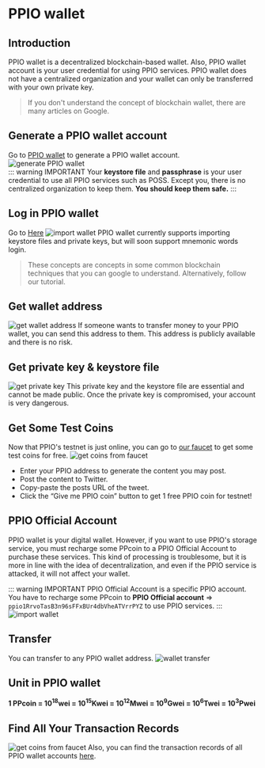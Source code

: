 # PPIO wallet
## Introduction
PPIO wallet is a decentralized blockchain-based wallet. Also, PPIO wallet account is your user credential for using PPIO services. PPIO wallet does not have a centralized organization and your wallet can only be transferred with your own private key.

> If you don't understand the concept of blockchain wallet, there are many articles on Google.

## Generate a PPIO wallet account
Go to [PPIO wallet](https://wallet.testnet.pp.io/#/new/create) to generate a PPIO wallet account.
![generate PPIO wallet](../images/generate-wallet.png)  
::: warning IMPORTANT
Your **keystore file** and **passphrase** is your user credential to use all PPIO services such as POSS. Except you, there is no centralized organization to keep them. **You should keep them safe.**
:::

## Log in PPIO wallet
Go to [Here](https://wallet.testnet.pp.io/)
![import wallet](../images/import-wallet.png)
PPIO wallet currently supports importing keystore files and private keys, but will soon support mnemonic words login.
> These concepts are concepts in some common blockchain techniques that you can google to understand. Alternatively,  follow our tutorial.

## Get wallet address  
![get wallet address](../images/wallet-address.png)
If someone wants to transfer money to your PPIO wallet, you can send this address to them. This address is publicly available and there is no risk.

## Get private key & keystore file
![get private key](../images/get-keystore.png)
This private key and the keystore file are essential and cannot be made public. Once the private key is compromised, your account is very dangerous.

## Get Some Test Coins
Now that PPIO's testnet is just online, you can go to [our faucet](https://faucet.testnet.pp.io) to get some test coins for free.
![get coins from faucet](../images/faucet.png)  
- Enter your PPIO address to generate the content you may post.
- Post the content to Twitter.
- Copy-paste the posts URL of the tweet.
- Click the “Give me PPIO coin” button to get 1 free PPIO coin for testnet!

## PPIO Official Account
PPIO wallet is your digital wallet. However, if you want to use PPIO's storage service, you must recharge some PPcoin to a PPIO Official Account to purchase these services. This kind of processing is troublesome, but it is more in line with the idea of decentralization, and even if the PPIO service is attacked, it will not affect your wallet.

::: warning IMPORTANT
PPIO Official Account is a specific PPIO account. You have to recharge some PPcoin to **PPIO Official account** => `ppio1RrvoTasB3n96sFFxBUr4dbVheATVrrPYZ` to use PPIO services.
:::
![import wallet](../images/recharge-ppio-service.png)

## Transfer
You can transfer to any PPIO wallet address.
![wallet transfer](../images/wallet-transfer.png)

## Unit in PPIO wallet
 **1 PPcoin = 10<sup>18</sup>wei = 10<sup>15</sup>Kwei = 10<sup>12</sup>Mwei = 10<sup>9</sup>Gwei = 10<sup>6</sup>Twei = 10<sup>3</sup>Pwei**

## Find All Your Transaction Records
![get coins from faucet](../images/explorer.png)
Also, you can find the transaction records of all PPIO wallet accounts [here](https://explorer.testnet.pp.io).
